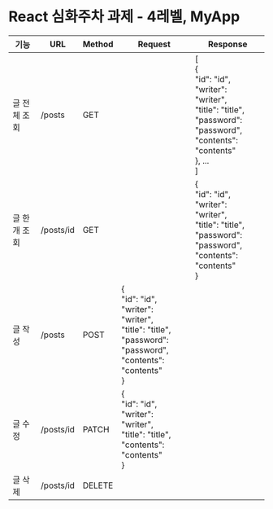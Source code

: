 # React 심화주차 과제 - 4레벨, MyApp


|기능|URL|Method|Request|Response|
|---|---|---|---|---|
|글 전체 조회|/posts|GET||[<br>{<br> "id": "id",<br> "writer": "writer",<br>"title": "title",<br>"password": "password",<br>"contents": "contents"<br>}, ...<br>]|
|글 한개 조회|/posts/id|GET||{<br> "id": "id",<br> "writer": "writer",<br>"title": "title",<br>"password": "password",<br>"contents": "contents"<br>}|
|글 작성|/posts|POST|{<br> "id": "id",<br> "writer": "writer",<br>"title": "title",<br>"password": "password",<br>"contents": "contents"<br>}||
|글 수정|/posts/id|PATCH|{<br> "id": "id",<br> "writer": "writer",<br>"title": "title",<br>"contents": "contents"<br>}||
|글 삭제|/posts/id|DELETE|||
